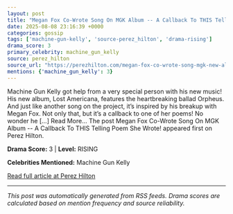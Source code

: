 ```yaml
---
layout: post
title: "Megan Fox Co-Wrote Song On MGK Album -- A Callback To THIS Telling Poem She Wrote!"""
date: 2025-08-08 23:16:39 +0000
categories: gossip
tags: ['machine-gun-kelly', 'source-perez_hilton', 'drama-rising']
drama_score: 3
primary_celebrity: machine_gun_kelly
source: perez_hilton
source_url: "https://perezhilton.com/megan-fox-co-wrote-song-mgk-new-album-orpheus/"""
mentions: {'machine_gun_kelly': 3}
---
```


Machine Gun Kelly got help from a very special person with his new music! His new album, Lost Americana, features the heartbreaking ballad Orpheus. And just like another song on the project, it’s inspired by his breakup with Megan Fox. Not only that, but it’s a callback to one of her poems! No wonder he [...] Read More... The post Megan Fox Co-Wrote Song On MGK Album -- A Callback To THIS Telling Poem She Wrote! appeared first on Perez Hilton.

**Drama Score:** 3 | **Level:** RISING

**Celebrities Mentioned:** Machine Gun Kelly

[Read full article at Perez Hilton](https://perezhilton.com/megan-fox-co-wrote-song-mgk-new-album-orpheus/)

---
*This post was automatically generated from RSS feeds. Drama scores are calculated based on mention frequency and source reliability.*
